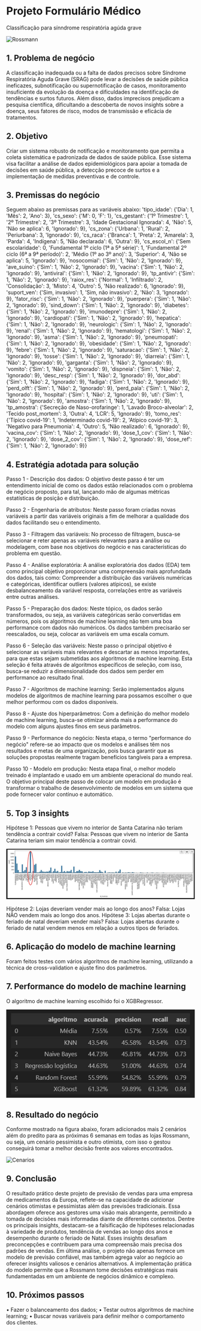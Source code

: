 # Projeto Formulário Médico

Classificação para sínndrome respiratória agúda grave

![Rossmann](img/rossmann.jpg)

## 1.	Problema de negócio
A classificação inadequada ou a falta de dados precisos sobre Síndrome Respiratória Aguda Grave (SRAG) pode levar a decisões de saúde pública ineficazes, subnotificação ou supernotificação de casos, monitoramento insuficiente da evolução da doença e dificuldades na identificação de tendências e surtos futuros. Além disso, dados imprecisos prejudicam a pesquisa científica, dificultando a descoberta de novos insights sobre a doença, seus fatores de risco, modos de transmissão e eficácia de tratamentos.

## 2.	Objetivo
Criar um sistema robusto de notificação e monitoramento que permita a coleta sistemática e padronizada de dados de saúde pública. Esse sistema visa facilitar a análise de dados epidemiológicos para apoiar a tomada de decisões em saúde pública, a detecção precoce de surtos e a implementação de medidas preventivas e de controle.

## 3.	Premissas do negócio
Seguem abaixo as premissas para as variáveis abaixo: 
'tipo_idade': {'Dia': 1, 'Mês': 2, 'Ano': 3},
'cs_sexo': {'M': 0, 'F': 1},
'cs_gestant': {'1º Trimestre': 1, '2º Trimestre': 2, '3º Trimestre': 3, 'Idade Gestacional Ignorada': 4, 'Não': 5, 'Não se aplica': 6, 'Ignorado': 9},
'cs_zona': {'Urbana': 1, 'Rural': 2, 'Periurbana': 3, 'Ignorado': 9},
'cs_raca': {'Branca': 1, 'Preta': 2, 'Amarela': 3, 'Parda': 4, 'Indígena': 5, 'Não declarada': 6, 'Outra': 9},
'cs_escol_n': {'Sem escolaridade': 0, 'Fundamental 1º ciclo (1ª a 5ª série)': 1, 'Fundamental 2º ciclo (6ª a 9ª período)': 2, 'Médio (1º ao 3º ano)': 3, 'Superior': 4, 'Não se aplica': 5, 'Ignorado': 9},
'nosocomial': {'Sim': 1, 'Não': 2, 'Ignorado': 9},
'ave_suino': {'Sim': 1, 'Não': 2, 'Ignorado': 9},
'vacina': {'Sim': 1, 'Não': 2, 'Ignorado': 9},
'antiviral': {'Sim': 1, 'Não': 2, 'Ignorado': 9},
'tp_antivir': {'Sim': 1, 'Não': 2, 'Ignorado': 9},
'raiox_res': {'Normal': 1, 'Infiltrado': 2, 'Consolidação': 3, 'Misto': 4, 'Outro': 5, 'Não realizado': 6, 'Ignorado': 9},
'suport_ven': {'Sim, invasivo': 1, 'Sim, não invasivo': 2, 'Não': 3, 'Ignorado': 9},
'fator_risc': {'Sim': 1, 'Não': 2, 'Ignorado': 9},
'puerpera': {'Sim': 1, 'Não': 2, 'Ignorado': 9},
'sind_down': {'Sim': 1, 'Não': 2, 'Ignorado': 9},
'diabetes': {'Sim': 1, 'Não': 2, 'Ignorado': 9},
'imunodepre': {'Sim': 1, 'Não': 2, 'Ignorado': 9},
'cardiopati': {'Sim': 1, 'Não': 2, 'Ignorado': 9},
'hepatica': {'Sim': 1, 'Não': 2, 'Ignorado': 9},
'neurologic': {'Sim': 1, 'Não': 2, 'Ignorado': 9},
'renal': {'Sim': 1, 'Não': 2, 'Ignorado': 9},
'hematologi': {'Sim': 1, 'Não': 2, 'Ignorado': 9},
'asma': {'Sim': 1, 'Não': 2, 'Ignorado': 9},
'pneumopati': {'Sim': 1, 'Não': 2, 'Ignorado': 9},
'obesidade': {'Sim': 1, 'Não': 2, 'Ignorado': 9},
'febre': {'Sim': 1, 'Não': 2, 'Ignorado': 9},
'saturacao': {'Sim': 1, 'Não': 2, 'Ignorado': 9},
'tosse': {'Sim': 1, 'Não': 2, 'Ignorado': 9},
'diarreia': {'Sim': 1, 'Não': 2, 'Ignorado': 9},
'garganta': {'Sim': 1, 'Não': 2, 'Ignorado': 9},
'vomito': {'Sim': 1, 'Não': 2, 'Ignorado': 9},
'dispneia': {'Sim': 1, 'Não': 2, 'Ignorado': 9},
'desc_resp': {'Sim': 1, 'Não': 2, 'Ignorado': 9},
'dor_abd': {'Sim': 1, 'Não': 2, 'Ignorado': 9},
'fadiga': {'Sim': 1, 'Não': 2, 'Ignorado': 9},
'perd_olft': {'Sim': 1, 'Não': 2, 'Ignorado': 9},
'perd_pala': {'Sim': 1, 'Não': 2, 'Ignorado': 9},
'hospital': {'Sim': 1, 'Não': 2, 'Ignorado': 9},
'uti': {'Sim': 1, 'Não': 2, 'Ignorado': 9},
'amostra': {'Sim': 1, 'Não': 2, 'Ignorado': 9},
'tp_amostra': {'Secreção de Naso-orofaringe': 1, 'Lavado Broco-alveolar': 2, 'Tecido post_mortem': 3, 'Outra': 4, 'LCR': 5, 'Ignorado': 9},
'tomo_res': {'Típico covid-19': 1, 'Indeterminado covid-19': 2, 'Atípico covid-19': 3, 'Negativo para Pneumonia': 4, 'Outro': 5, 'Não realizado': 6, 'Ignorado': 9},
'vacina_cov': {'Sim': 1, 'Não': 2, 'Ignorado': 9},
'dose_1_cov': {'Sim': 1, 'Não': 2, 'Ignorado': 9},
'dose_2_cov': {'Sim': 1, 'Não': 2, 'Ignorado': 9},
'dose_ref': {'Sim': 1, 'Não': 2, 'Ignorado': 9}}

## 4.	Estratégia adotada para solução

Passo 1 - Descrição dos dados: O objetivo deste passo é ter um entendimento inicial de como os dados estão relacionados com o problema de negócio proposto, para tal, lançando mão de algumas métricas estatísticas de posição e distribuição.

Passo 2 - Engenharia de atributos: Neste passo foram criadas novas variáveis a partir das variáveis originais a fim de melhorar a qualidade dos dados facilitando seu o entendimento.

Passo 3 - Filtragem das variáveis: No processo de filtragem, busca-se selecionar e reter apenas as variáveis relevantes para a análise ou modelagem, com base nos objetivos do negócio e nas características do problema em questão.
 
Passo 4 - Análise exploratória: A análise exploratória dos dados (EDA) tem como principal objetivo proporcionar uma compreensão mais aprofundada dos dados, tais como: Compreender a distribuição das variáveis numéricas e categóricas, identificar outliers (valores atípicos), se existe desbalanceamento da variável resposta, correlações entre as variáveis entre outras análises.

Passo 5 - Preparação dos dados: Neste tópico, os dados serão transformados, ou seja, as variáveis categóricas serão convertidas em números, pois os algoritmos de machine learning não tem uma boa performance com dados não numéricos. Os dados também precisarão ser reescalados, ou seja, colocar as variáveis em uma escala comum.
 
Passo 6 - Seleção das variáveis: Neste passo o principal objetivo é selecionar as variáveis mais relevantes e descartar as menos importantes, para que estas sejam submetidas aos algoritmos de machine learning. Esta seleção é feita através de algoritmos específicos de seleção, com isso, busca-se reduzir a dimensionalidade dos dados sem perder em performance ao resultado final.

Passo 7 - Algoritmos de machine learning: Serão implementados alguns modelos de algoritmos de machine learning para possamos escolher o que melhor performou com os dados disponíveis.
 
Passo 8 - Ajuste dos hiperparâmetros: Com a definição do melhor modelo de machine learning, busca-se otimizar ainda mais a performance do modelo com alguns ajustes finos em seus parâmetros.

Passo 9 - Performance do negócio: Nesta etapa, o termo "performance do negócio" refere-se ao impacto que os modelos e análises têm nos resultados e metas de uma organização, pois busca garantir que as soluções propostas realmente tragam benefícios tangíveis para a empresa.

Passo 10 - Modelo em produção: Nesta etapa final, o melhor modelo treinado é implantado e usado em um ambiente operacional do mundo real. O objetivo principal deste passo de colocar um modelo em produção é transformar o trabalho de desenvolvimento de modelos em um sistema que pode fornecer valor contínuo e automático.

## 5.	Top 3 insights
Hipótese 1: Pessoas que vivem no interior de Santa Catarina não teriam tendência a contrair covid?
Falsa: Pessoas que vivem no interior de Santa Catarina teriam sim maior tendência a contrair covid.

![Formulario_medico](img/grafico_hipotese_1.JPG)

Hipótese 2: Lojas deveriam vender mais ao longo dos anos?
Falsa: Lojas NÃO vendem mais ao longo dos anos.
Hipótese 3: Lojas abertas durante o feriado de natal deveriam vender mais?
Falsa: Lojas abertas durante o feriado de natal vendem menos em relação a outros tipos de feriados.

## 6.	Aplicação do modelo de machine learning
Foram feitos testes com vários algoritmos de machine learning, utilizando a técnica de cross-validation e ajuste fino dos parâmetros.

## 7.	Performance do modelo de machine learning
O algoritmo de machine learning escolhido foi o XGBRegressor.
 
![Comparativo](img/comparativo_algoritmos.JPG)

## 8.	Resultado do negócio
Conforme mostrado na figura abaixo, foram adicionados mais 2 cenários além do predito para as próximas 6 semanas em todas as lojas Rossmann, ou seja, um cenário pessimista e outro otimista, com isso o gestou conseguirá tomar a melhor decisão frente aos valores encontrados.
 
 ![Cenarios](img/cenarios.JPG)

## 9.	Conclusão
O resultado prático deste projeto de previsão de vendas para uma empresa de medicamentos da Europa, reflete-se na capacidade de adicionar cenários otimistas e pessimistas além das previsões tradicionais. Essa abordagem oferece aos gestores uma visão mais abrangente, permitindo a tomada de decisões mais informadas diante de diferentes contextos.
Dentre os principais insights, destacam-se a falsificação de hipóteses relacionadas à variedade de produtos, tendência de vendas ao longo dos anos e desempenho durante o feriado de Natal. Esses insights desafiam preconcepções e contribuem para uma compreensão mais precisa dos padrões de vendas.
Em última análise, o projeto não apenas fornece um modelo de previsão confiável, mas também agrega valor ao negócio ao oferecer insights valiosos e cenários alternativos. A implementação prática do modelo permite que a Rossmann tome decisões estratégicas mais fundamentadas em um ambiente de negócios dinâmico e complexo.

## 10.	Próximos passos
•	Fazer o balanceamento dos dados;
•	Testar outros algoritmos de machine learning;
•	Buscar novas variáveis para definir melhor o comportamento dos clientes.
